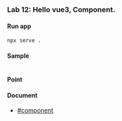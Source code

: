 ### **Lab 12:** Hello vue3, Component.

#### Run app
```shell
npx serve .
```

#### Sample
```html
```

#### Point

#### Document
- [#component][component]

[component]: https://v3.vuejs.org/api/application-api.html#component
